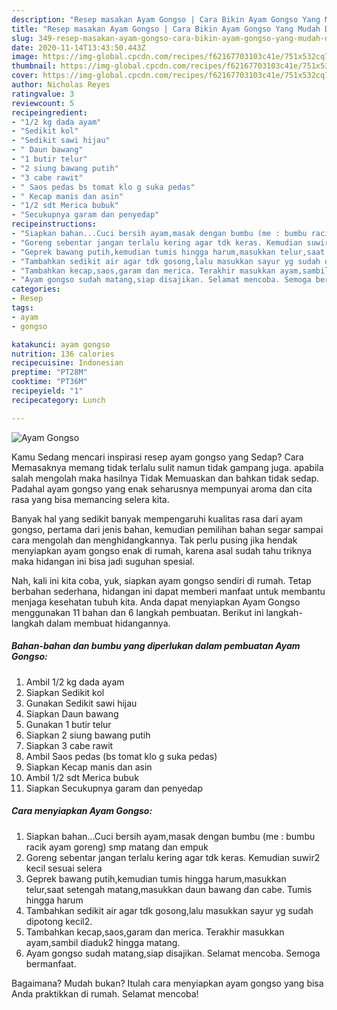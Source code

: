 ```yaml
---
description: "Resep masakan Ayam Gongso | Cara Bikin Ayam Gongso Yang Mudah Dan Praktis"
title: "Resep masakan Ayam Gongso | Cara Bikin Ayam Gongso Yang Mudah Dan Praktis"
slug: 349-resep-masakan-ayam-gongso-cara-bikin-ayam-gongso-yang-mudah-dan-praktis
date: 2020-11-14T13:43:50.443Z
image: https://img-global.cpcdn.com/recipes/f62167703103c41e/751x532cq70/ayam-gongso-foto-resep-utama.jpg
thumbnail: https://img-global.cpcdn.com/recipes/f62167703103c41e/751x532cq70/ayam-gongso-foto-resep-utama.jpg
cover: https://img-global.cpcdn.com/recipes/f62167703103c41e/751x532cq70/ayam-gongso-foto-resep-utama.jpg
author: Nicholas Reyes
ratingvalue: 3
reviewcount: 5
recipeingredient:
- "1/2 kg dada ayam"
- "Sedikit kol"
- "Sedikit sawi hijau"
- " Daun bawang"
- "1 butir telur"
- "2 siung bawang putih"
- "3 cabe rawit"
- " Saos pedas bs tomat klo g suka pedas"
- " Kecap manis dan asin"
- "1/2 sdt Merica bubuk"
- "Secukupnya garam dan penyedap"
recipeinstructions:
- "Siapkan bahan...Cuci bersih ayam,masak dengan bumbu (me : bumbu racik ayam goreng) smp matang dan empuk"
- "Goreng sebentar jangan terlalu kering agar tdk keras. Kemudian suwir2 kecil sesuai selera"
- "Geprek bawang putih,kemudian tumis hingga harum,masukkan telur,saat setengah matang,masukkan daun bawang dan cabe. Tumis hingga harum"
- "Tambahkan sedikit air agar tdk gosong,lalu masukkan sayur yg sudah dipotong kecil2."
- "Tambahkan kecap,saos,garam dan merica. Terakhir masukkan ayam,sambil diaduk2 hingga matang."
- "Ayam gongso sudah matang,siap disajikan. Selamat mencoba. Semoga bermanfaat."
categories:
- Resep
tags:
- ayam
- gongso

katakunci: ayam gongso 
nutrition: 136 calories
recipecuisine: Indonesian
preptime: "PT28M"
cooktime: "PT36M"
recipeyield: "1"
recipecategory: Lunch

---
```



![Ayam Gongso](https://img-global.cpcdn.com/recipes/f62167703103c41e/751x532cq70/ayam-gongso-foto-resep-utama.jpg)

Kamu Sedang mencari inspirasi resep ayam gongso yang Sedap? Cara Memasaknya memang tidak terlalu sulit namun tidak gampang juga. apabila salah mengolah maka hasilnya Tidak Memuaskan dan bahkan tidak sedap. Padahal ayam gongso yang enak seharusnya mempunyai aroma dan cita rasa yang bisa memancing selera kita.



Banyak hal yang sedikit banyak mempengaruhi kualitas rasa dari ayam gongso, pertama dari jenis bahan, kemudian pemilihan bahan segar sampai cara mengolah dan menghidangkannya. Tak perlu pusing jika hendak menyiapkan ayam gongso enak di rumah, karena asal sudah tahu triknya maka hidangan ini bisa jadi suguhan spesial.


Nah, kali ini kita coba, yuk, siapkan ayam gongso sendiri di rumah. Tetap berbahan sederhana, hidangan ini dapat memberi manfaat untuk membantu menjaga kesehatan tubuh kita. Anda dapat menyiapkan Ayam Gongso menggunakan 11 bahan dan 6 langkah pembuatan. Berikut ini langkah-langkah dalam membuat hidangannya.

<!--inarticleads1-->

##### Bahan-bahan dan bumbu yang diperlukan dalam pembuatan Ayam Gongso:

1. Ambil 1/2 kg dada ayam
1. Siapkan Sedikit kol
1. Gunakan Sedikit sawi hijau
1. Siapkan  Daun bawang
1. Gunakan 1 butir telur
1. Siapkan 2 siung bawang putih
1. Siapkan 3 cabe rawit
1. Ambil  Saos pedas (bs tomat klo g suka pedas)
1. Siapkan  Kecap manis dan asin
1. Ambil 1/2 sdt Merica bubuk
1. Siapkan Secukupnya garam dan penyedap




<!--inarticleads2-->

##### Cara menyiapkan Ayam Gongso:

1. Siapkan bahan...Cuci bersih ayam,masak dengan bumbu (me : bumbu racik ayam goreng) smp matang dan empuk
1. Goreng sebentar jangan terlalu kering agar tdk keras. Kemudian suwir2 kecil sesuai selera
1. Geprek bawang putih,kemudian tumis hingga harum,masukkan telur,saat setengah matang,masukkan daun bawang dan cabe. Tumis hingga harum
1. Tambahkan sedikit air agar tdk gosong,lalu masukkan sayur yg sudah dipotong kecil2.
1. Tambahkan kecap,saos,garam dan merica. Terakhir masukkan ayam,sambil diaduk2 hingga matang.
1. Ayam gongso sudah matang,siap disajikan. Selamat mencoba. Semoga bermanfaat.




Bagaimana? Mudah bukan? Itulah cara menyiapkan ayam gongso yang bisa Anda praktikkan di rumah. Selamat mencoba!
